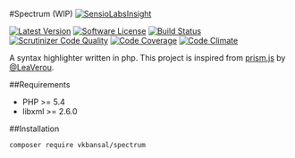 #Spectrum (WIP)
[![SensioLabsInsight](https://insight.sensiolabs.com/projects/aa72708a-2b29-4316-aa02-febeca97970b/big.png)](https://insight.sensiolabs.com/projects/aa72708a-2b29-4316-aa02-febeca97970b)

[![Latest Version](https://img.shields.io/packagist/v/vkbansal/spectrum.svg?style=flat-square)](https://packagist.org/packages/vkbansal/spectrum)
[![Software License](http://img.shields.io/badge/License-BSD--3-brightgreen.svg?style=flat-square)](LICENSE)
[![Build Status](https://img.shields.io/travis/vkbansal/spectrum.svg?style=flat-square)](https://travis-ci.org/vkbansal/spectrum)
[![Scrutinizer Code Quality](https://img.shields.io/scrutinizer/g/vkbansal/spectrum.svg?style=flat-square)](https://scrutinizer-ci.com/g/vkbansal/spectrum/?branch=master)
[![Code Coverage](https://img.shields.io/scrutinizer/coverage/g/vkbansal/spectrum.svg?style=flat-square)](https://scrutinizer-ci.com/g/vkbansal/spectrum/?branch=master)
[![Code Climate](https://img.shields.io/codeclimate/github/vkbansal/spectrum.svg?style=flat-square)](https://codeclimate.com/github/vkbansal/spectrum)

A syntax highlighter written in php. This project is inspired from [prism.js](https://github.com/LeaVerou/prism) by [@LeaVerou](http://github.com/LeaVerou).

##Requirements
- PHP >= 5.4
- libxml >= 2.6.0

##Installation
```bash
composer require vkbansal/spectrum
```
